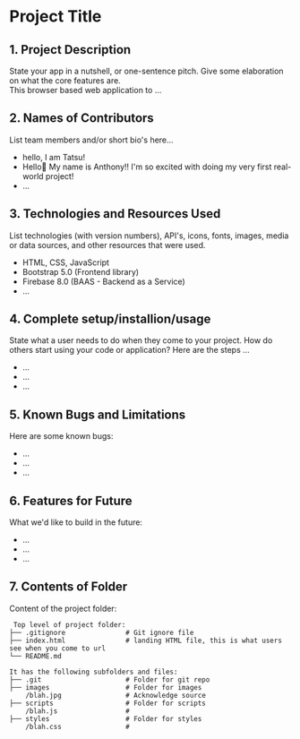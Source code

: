 # Project Title

## 1. Project Description

State your app in a nutshell, or one-sentence pitch. Give some elaboration on what the core features are.  
This browser based web application to ...

## 2. Names of Contributors

List team members and/or short bio's here...

-   hello, I am Tatsu!
-   Hello👋 My name is Anthony!! I'm so excited with doing my very first real-world project!
-   ...

## 3. Technologies and Resources Used

List technologies (with version numbers), API's, icons, fonts, images, media or data sources, and other resources that were used.

-   HTML, CSS, JavaScript
-   Bootstrap 5.0 (Frontend library)
-   Firebase 8.0 (BAAS - Backend as a Service)
-   ...

## 4. Complete setup/installion/usage

State what a user needs to do when they come to your project. How do others start using your code or application?
Here are the steps ...

-   ...
-   ...
-   ...

## 5. Known Bugs and Limitations

Here are some known bugs:

-   ...
-   ...
-   ...

## 6. Features for Future

What we'd like to build in the future:

-   ...
-   ...
-   ...

## 7. Contents of Folder

Content of the project folder:

```
 Top level of project folder:
├── .gitignore               # Git ignore file
├── index.html               # landing HTML file, this is what users see when you come to url
└── README.md

It has the following subfolders and files:
├── .git                     # Folder for git repo
├── images                   # Folder for images
    /blah.jpg                # Acknowledge source
├── scripts                  # Folder for scripts
    /blah.js                 #
├── styles                   # Folder for styles
    /blah.css                #



```
